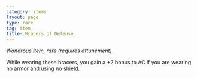 ```yaml
---
category: items
layout: page
type: rare
tag: item
title: Bracers of Defense 
---
```

_Wondrous item, rare (requires attunement)_ 

While wearing these bracers, you gain a +2 bonus to AC if you are wearing no armor and using no shield. 
